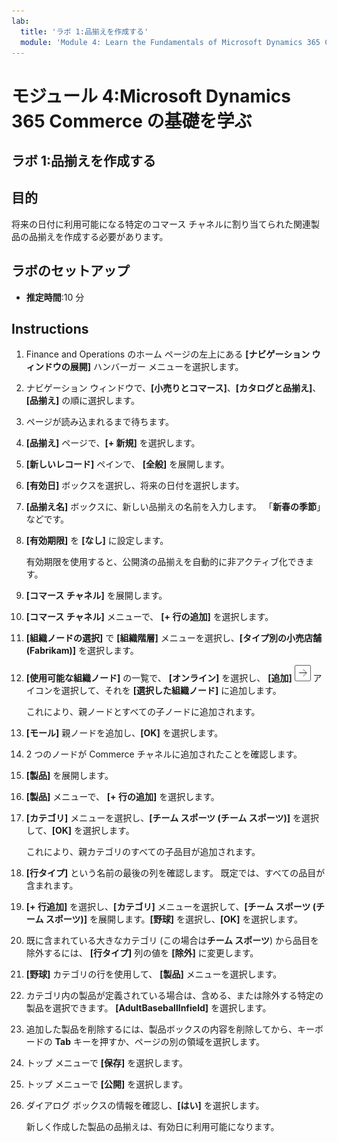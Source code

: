 ```yaml
---
lab:
  title: 'ラボ 1:品揃えを作成する'
  module: 'Module 4: Learn the Fundamentals of Microsoft Dynamics 365 Commerce'
---
```


# モジュール 4:Microsoft Dynamics 365 Commerce の基礎を学ぶ

## ラボ 1:品揃えを作成する

## 目的

将来の日付に利用可能になる特定のコマース チャネルに割り当てられた関連製品の品揃えを作成する必要があります。 

## ラボのセットアップ

   - **推定時間**:10 分

## Instructions

1.  Finance and Operations のホーム ページの左上にある **[ナビゲーション ウィンドウの展開]** ハンバーガー メニューを選択します。

2.  ナビゲーション ウィンドウで、**[小売りとコマース]**、**[カタログと品揃え]**、**[品揃え]** の順に選択します。

3.  ページが読み込まれるまで待ちます。

4.  **[品揃え]** ページで、**[+ 新規]** を選択します。

5.  **[新しいレコード]** ペインで、 **[全般]** を展開します。

6.  **[有効日]** ボックスを選択し、将来の日付を選択します。

7.  **[品揃え名]** ボックスに、新しい品揃えの名前を入力します。 「**新春の季節**」などです。

8.  **[有効期限]** を **[なし]** に設定します。

    有効期限を使用すると、公開済の品揃えを自動的に非アクティブ化できます。

9.  **[コマース チャネル]** を展開します。

10. **[コマース チャネル]** メニューで、 **[+ 行の追加]** を選択します。

11. **[組織ノードの選択]** で **[組織階層]** メニューを選択し、**[タイプ別の小売店舗 (Fabrikam)]** を選択します。

12. **[使用可能な組織ノード]** の一覧で、 **[オンライン]** を選択し、 **[追加]** ![[図 15]](./media/04-learn-the-fundamentals-of-dynamics-365-commerce-17.png) アイコンを選択して、それを **[選択した組織ノード]** に追加します。

    これにより、親ノードとすべての子ノードに追加されます。

13. **[モール]** 親ノードを追加し、**[OK]** を選択します。

14. 2 つのノードが Commerce チャネルに追加されたことを確認します。

15. **[製品]** を展開します。

16. **[製品]** メニューで、 **[+ 行の追加]** を選択します。

17. **[カテゴリ]** メニューを選択し、**[チーム スポーツ (チーム スポーツ)]** を選択して、**[OK]** を選択します。

    これにより、親カテゴリのすべての子品目が追加されます。

18. **[行タイプ]** という名前の最後の列を確認します。 既定では、すべての品目が含まれます。

19. **[+ 行追加]** を選択し、**[カテゴリ]** メニューを選択して、**[チーム スポーツ (チーム スポーツ)]** を展開します。**[野球]** を選択し、**[OK]** を選択します。

20. 既に含まれている大きなカテゴリ (この場合は**チーム スポーツ**) から品目を除外するには、 **[行タイプ]** 列の値を **[除外]** に変更します。

21. **[野球]** カテゴリの行を使用して、 **[製品]** メニューを選択します。

22. カテゴリ内の製品が定義されている場合は、含める、または除外する特定の製品を選択できます。 **[AdultBaseballInfield]** を選択します。

23. 追加した製品を削除するには、製品ボックスの内容を削除してから、キーボードの **Tab** キーを押すか、ページの別の領域を選択します。

24. トップ メニューで **[保存]** を選択します。

25. トップ メニューで **[公開]** を選択します。

26. ダイアログ ボックスの情報を確認し、**[はい]** を選択します。

    新しく作成した製品の品揃えは、有効日に利用可能になります。

